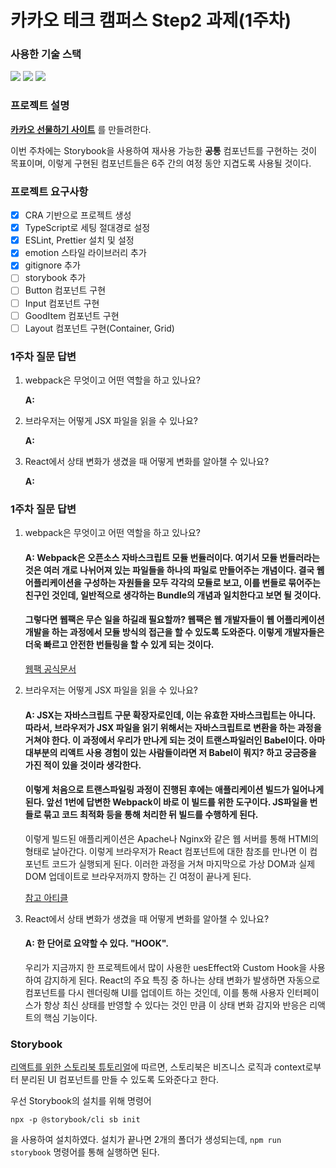# 카카오 테크 캠퍼스 Step2 과제(1주차)
###  사용한 기술 스택
<img src="https://img.shields.io/badge/TypeScript-3178C6?style=for-the-badge&logo=TypeScript&logoColor=white">
<img src="https://img.shields.io/badge/React-61DAFB?style=for-the-badge&logo=React&logoColor=black">
<img src="https://img.shields.io/badge/Git-F05032?style=for-the-badge&logo=Git&logoColor=white">
</br>

### 프로젝트 설명
**[카카오 선물하기 사이트](https://gift.kakao.com/home)** 를 만들려한다.

이번 주차에는 Storybook을 사용하여 재사용 가능한 **공통** 컴포넌트를 구현하는 것이 목표이며, 이렇게 구현된 컴포넌트들은 6주 간의 여정 동안 지겹도록 사용될 것이다.

### 프로젝트 요구사항
- [X] CRA 기반으로 프로젝트 생성
- [X] TypeScript로 세팅 절대경로 설정
- [X] ESLint, Prettier 설치 및 설정
- [X] emotion 스타일 라이브러리 추가
- [X] gitignore 추가
- [ ] storybook 추가
- [ ] Button 컴포넌트 구현
- [ ] Input 컴포넌트 구현
- [ ] GoodItem 컴포넌트 구현
- [ ] Layout 컴포넌트 구현(Container, Grid)

### 1주차 질문 답변
1. webpack은 무엇이고 어떤 역할을 하고 있나요?

    **A:** 


2. 브라우저는 어떻게 JSX 파일을 읽을 수 있나요?

    **A:**

3. React에서 상태 변화가 생겼을 때 어떻게 변화를 알아챌 수 있나요?

    **A:**


### 1주차 질문 답변
1. webpack은 무엇이고 어떤 역할을 하고 있나요?

   #### A: Webpack은 오픈소스 자바스크립트 모듈 번듈러이다. 여기서 모듈 번들러라는 것은 여러 개로 나뉘어져 있는 파일들을 하나의 파일로 만들어주는 개념이다. 결국 웹 어플리케이션을 구성하는 자원들을 모두 각각의 모듈로 보고, 이를 번들로 묶어주는 친구인 것인데, 일반적으로 생각하는 Bundle의 개념과 일치한다고 보면 될 것이다.

   #### 그렇다면 웹팩은 무슨 일을 하길래 필요할까? 웹팩은 웹 개발자들이 웹 어플리케이션 개발을 하는 과정에서 모듈 방식의 접근을 할 수 있도록 도와준다. 이렇게 개발자들은 더욱 빠르고 안전한 번들링을 할 수 있게 되는 것이다.

    [웹팩 공식문서](https://webpack.js.org)

2. 브라우저는 어떻게 JSX 파일을 읽을 수 있나요?

    #### A: JSX는 자바스크립트 구문 확장자로인데, 이는 유효한 자바스크립트는 아니다. 따라서, 브라우저가 JSX 파일을 읽기 위해서는 자바스크립트로 변환을 하는 과정을 거쳐야 한다. 이 과정에서 우리가 만나게 되는 것이 트랜스파일러인 Babel이다. 아마 대부분의 리액트 사용 경험이 있는 사람들이라면 저 Babel이 뭐지? 하고 궁금증을 가진 적이 있을 것이라 생각한다. 

    #### 이렇게 처음으로 트랜스파일링 과정이 진행된 후에는 애플리케이션 빌드가 일어나게 된다. 앞선 1번에 답변한 Webpack이 바로 이 빌드를 위한 도구이다. JS파일을 번들로 묶고 코드 최적화 등을 통해 처리한 뒤 빌드를 수행하게 된다.
    이렇게 빌드된 애플리케이션은 Apache나 Nginx와 같은 웹 서버를 통해 HTMl의 형태로 날아간다. 이렇게 브라우저가 React 컴포넌트에 대한 참조를 만나면 이 컴포넌트 코드가 실행되게 된다. 이러한 과정을 거쳐 마지막으로 가상 DOM과 실제 DOM 업데이트로 브라우저까지 향하는 긴 여정이 끝나게 된다.

    [참고 아티클](https://medium.com/@ashish.jadhav/how-to-understand-how-browsers-read-react-files-279f48d9c6c0)

3. React에서 상태 변화가 생겼을 때 어떻게 변화를 알아챌 수 있나요?

    #### A: 한 단어로 요약할 수 있다. **"HOOK"**.
    우리가 지금까지 한 프로젝트에서 많이 사용한 uesEffect와 Custom Hook을 사용하여 감지하게 된다. React의 주요 특징 중 하나는 상태 변화가 발생하면 자동으로 컴포넌트를 다시 렌더링해 UI를 업데이트 하는 것인데, 이를 통해 사용자 인터페이스가 항상 최신 상태를 반영할 수 있다는 것인 만큼 이 상태 변화 감지와 반응은 리액트의 핵심 기능이다.


### Storybook
[리액트를 위한 스토리북 튜토리얼](https://storybook.js.org/tutorials/intro-to-storybook/react/en/get-started/)에 따르면, 스토리북은 비즈니스 로직과 context로부터 분리된 UI 컴포넌트를 만들 수 있도록 도와준다고 한다.

우선 Storybook의 설치를 위해 명령어 
```
npx -p @storybook/cli sb init
```
을 사용하여 설치하였다. 설치가 끝나면 2개의 폴더가 생성되는데, `npm run storybook` 명령어를 통해 실행하면 된다.